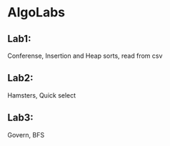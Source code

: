 # AlgoLabs

## Lab1: 
Conferense, Insertion and Heap sorts, read from csv

## Lab2:
Hamsters, Quick select

## Lab3:
Govern, BFS